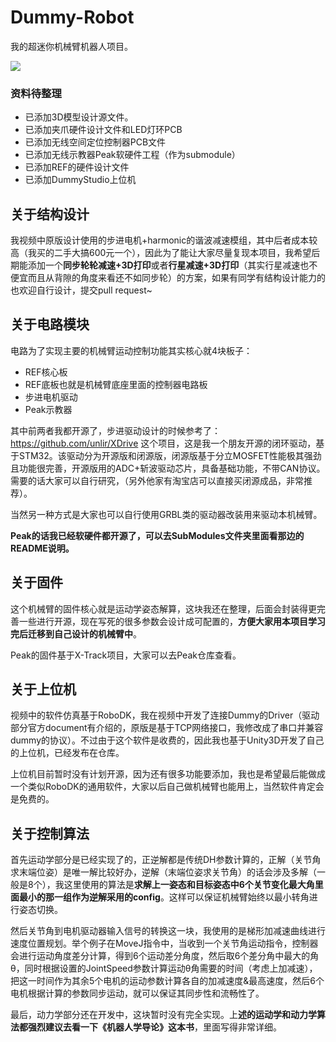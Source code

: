 # Dummy-Robot
我的超迷你机械臂机器人项目。

![](5.Docs/1.Images/dummy.jpg)

### 资料待整理

* 已添加3D模型设计源文件。
* 已添加夹爪硬件设计文件和LED灯环PCB
* 已添加无线空间定位控制器PCB文件
* 已添加无线示教器Peak软硬件工程（作为submodule）
* 已添加REF的硬件设计文件
* 已添加DummyStudio上位机

## 关于结构设计

我视频中原版设计使用的步进电机+harmonic的谐波减速模组，其中后者成本较高（我买的二手大搞600元一个），因此为了能让大家尽量复现本项目，我希望后期能添加一个**同步轮轮减速+3D打印**或者**行星减速+3D打印**（其实行星减速也不便宜而且从背隙的角度来看还不如同步轮）的方案，如果有同学有结构设计能力的也欢迎自行设计，提交pull request~

## 关于电路模块

电路为了实现主要的机械臂运动控制功能其实核心就4块板子：

* REF核心板
* REF底板也就是机械臂底座里面的控制器电路板
* 步进电机驱动
* Peak示教器

其中前两者我都开源了，步进驱动设计的时候参考了： https://github.com/unlir/XDrive 这个项目，这是我一个朋友开源的闭环驱动，基于STM32。该驱动分为开源版和闭源版，闭源版基于分立MOSFET性能极其强劲且功能很完善，开源版用的ADC+斩波驱动芯片，具备基础功能，不带CAN协议。需要的话大家可以自行研究，（另外他家有淘宝店可以直接买闭源成品，非常推荐）。

当然另一种方式是大家也可以自行使用GRBL类的驱动器改装用来驱动本机械臂。

**Peak的话我已经软硬件都开源了，可以去SubModules文件夹里面看那边的README说明。**

## 关于固件

这个机械臂的固件核心就是运动学姿态解算，这块我还在整理，后面会封装得更完善一些进行开源，现在写死的很多参数会设计成可配置的，**方便大家用本项目学习完后迁移到自己设计的机械臂中**。

Peak的固件基于X-Track项目，大家可以去Peak仓库查看。

## 关于上位机

视频中的软件仿真基于RoboDK，我在视频中开发了连接Dummy的Driver（驱动部分官方document有介绍的，原版是基于TCP网络接口，我修改成了串口并兼容dummy的协议）。不过由于这个软件是收费的，因此我也基于Unity3D开发了自己的上位机，已经发布在仓库。

上位机目前暂时没有计划开源，因为还有很多功能要添加，我也是希望最后能做成一个类似RoboDK的通用软件，大家以后自己做机械臂也能用上，当然软件肯定会是免费的。

## 关于控制算法

首先运动学部分是已经实现了的，正逆解都是传统DH参数计算的，正解（关节角求末端位姿）是唯一解比较好办，逆解（末端位姿求关节角）的话会涉及多解（一般是8个），我这里使用的算法是**求解上一姿态和目标姿态中6个关节变化最大角里面最小的那一组作为逆解采用的config**。这样可以保证机械臂始终以最小转角进行姿态切换。

然后关节角到电机驱动器输入信号的转换这一块，我使用的是梯形加减速曲线进行速度位置规划。举个例子在MoveJ指令中，当收到一个关节角运动指令，控制器会进行运动角度差分计算，得到6个运动差分角度，然后取6个差分角中最大的角θ，同时根据设置的JointSpeed参数计算运动θ角需要的时间（考虑上加减速），把这一时间作为其余5个电机的运动参数计算各自的加减速度&最高速度，然后6个电机根据计算的参数同步运动，就可以保证其同步性和流畅性了。

最后，动力学部分还在开发中，这块暂时没有完全实现。上**述的运动学和动力学算法都强烈建议去看一下《机器人学导论》这本书**，里面写得非常详细。

 

